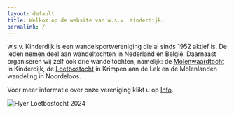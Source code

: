 ```yaml
---
layout: default
title: Welkom op de website van w.s.v. Kinderdijk.
permalink: /
---
```

w.s.v. Kinderdijk is een wandelsportvereniging die al sinds 1952 aktief is. De leden nemen deel aan wandeltochten in Nederland en Belgi&euml;. Daarnaast organiseren wij zelf ook drie wandeltochten, namelijk: de [Molenwaardtocht](/molenwaardtocht) in Kinderdijk, de [Loetbostocht](/loetbostocht) in Krimpen aan de Lek en de Molenlanden wandeling in Noordeloos.

Voor meer informatie over onze vereniging klikt u op [Info](/info).

![Flyer Loetbostocht 2024](/assets/images/Flyer_Loet_2024.jpg "Flyer Loetbostocht 2024")
